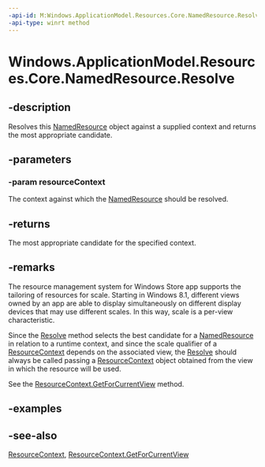 ```yaml
---
-api-id: M:Windows.ApplicationModel.Resources.Core.NamedResource.Resolve(Windows.ApplicationModel.Resources.Core.ResourceContext)
-api-type: winrt method
---
```


<!-- Method syntax
public Windows.ApplicationModel.Resources.Core.ResourceCandidate Resolve(Windows.ApplicationModel.Resources.Core.ResourceContext resourceContext)
-->

# Windows.ApplicationModel.Resources.Core.NamedResource.Resolve

## -description
Resolves this [NamedResource](namedresource.md) object against a supplied context and returns the most appropriate candidate.

## -parameters
### -param resourceContext
The context against which the [NamedResource](namedresource.md) should be resolved.

## -returns
The most appropriate candidate for the specified context.

## -remarks
The resource management system for Windows Store app supports the tailoring of resources for scale. Starting in Windows 8.1, different views owned by an app are able to display simultaneously on different display devices that may use different scales. In this way, scale is a per-view characteristic.

Since the [Resolve](namedresource_resolve_302177783.md) method selects the best candidate for a [NamedResource](namedresource.md) in relation to a runtime context, and since the scale qualifier of a [ResourceContext](resourcecontext.md) depends on the associated view, the [Resolve](namedresource_resolve_302177783.md) should always be called passing a [ResourceContext](resourcecontext.md) object obtained from the view in which the resource will be used.

See the [ResourceContext.GetForCurrentView](resourcecontext_getforcurrentview.md) method.

## -examples

## -see-also
[ResourceContext](resourcecontext.md), [ResourceContext.GetForCurrentView](resourcecontext_getforcurrentview.md)